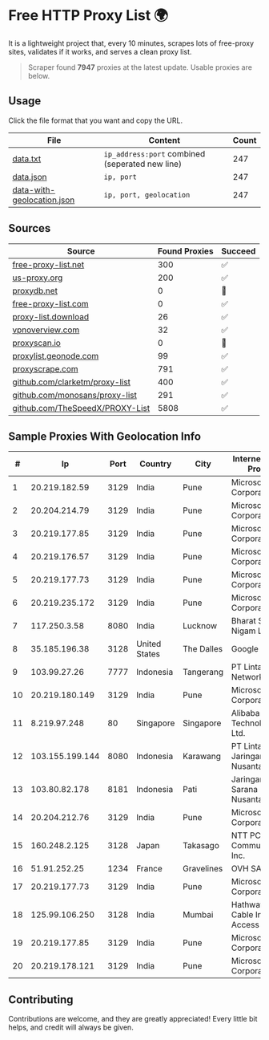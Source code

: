 
# Free HTTP Proxy List 🌍

It is a lightweight project that, every 10 minutes, scrapes lots of free-proxy sites, validates if it works, and serves a clean proxy list.


> Scraper found **7947** proxies at the latest update. Usable proxies are below.

## Usage

Click the file format that you want and copy the URL.


|File|Content|Count|
|----|-------|-----|
|[data.txt](https://raw.githubusercontent.com/themiralay/Proxy-List-World/master/data.txt)|`ip_address:port` combined (seperated new line)|247|
|[data.json](https://raw.githubusercontent.com/themiralay/Proxy-List-World/master/data.json)|`ip, port`|247|
|[data-with-geolocation.json](https://raw.githubusercontent.com/themiralay/Proxy-List-World/master/data-with-geolocation.json)|`ip, port, geolocation`|247|

## Sources

|Source|Found Proxies|Succeed|
|------|-------------|-------|
|[free-proxy-list.net](https://free-proxy-list.net)|300|✅|
|[us-proxy.org](https://www.us-proxy.org)|200|✅|
|[proxydb.net](http://proxydb.net)|0|🚫|
|[free-proxy-list.com](https://free-proxy-list.com/?page=&port=&type%5B%5D=http&type%5B%5D=https&up_time=0&search=Search)|0|✅|
|[proxy-list.download](https://www.proxy-list.download/HTTP)|26|✅|
|[vpnoverview.com](https://vpnoverview.com/privacy/anonymous-browsing/free-proxy-servers)|32|✅|
|[proxyscan.io](https://www.proxyscan.io)|0|🚫|
|[proxylist.geonode.com](https://proxylist.geonode.com/api/proxy-list?limit=300&page=1&sort_by=lastChecked&sort_type=desc&protocols=http,https)|99|✅|
|[proxyscrape.com](https://api.proxyscrape.com/v2/?request=displayproxies&protocol=http&timeout=10000&country=all&ssl=all&anonymity=all)|791|✅|
|[github.com/clarketm/proxy-list](https://raw.githubusercontent.com/clarketm/proxy-list/master/proxy-list-raw.txt)|400|✅|
|[github.com/monosans/proxy-list](https://raw.githubusercontent.com/monosans/proxy-list/main/proxies/http.txt)|291|✅|
|[github.com/TheSpeedX/PROXY-List](https://raw.githubusercontent.com/TheSpeedX/PROXY-List/master/http.txt)|5808|✅|


## Sample Proxies With Geolocation Info

|#|Ip|Port|Country|City|Internet Service Provider|
|-|--|----|-------|----|-------------------------|
|1|20.219.182.59|3129|India|Pune|Microsoft Corporation|
|2|20.204.214.79|3129|India|Pune|Microsoft Corporation|
|3|20.219.177.85|3129|India|Pune|Microsoft Corporation|
|4|20.219.176.57|3129|India|Pune|Microsoft Corporation|
|5|20.219.177.73|3129|India|Pune|Microsoft Corporation|
|6|20.219.235.172|3129|India|Pune|Microsoft Corporation|
|7|117.250.3.58|8080|India|Lucknow|Bharat Sanchar Nigam Ltd|
|8|35.185.196.38|3128|United States|The Dalles|Google LLC|
|9|103.99.27.26|7777|Indonesia|Tangerang|PT Lintas Network Solusi|
|10|20.219.180.149|3129|India|Pune|Microsoft Corporation|
|11|8.219.97.248|80|Singapore|Singapore|Alibaba (US) Technology Co., Ltd.|
|12|103.155.199.144|8080|Indonesia|Karawang|PT Lintas Jaringan Nusantara|
|13|103.80.82.178|8181|Indonesia|Pati|Jaringanku Sarana Nusantara|
|14|20.204.212.76|3129|India|Pune|Microsoft Corporation|
|15|160.248.2.125|3128|Japan|Takasago|NTT PC Communications, Inc.|
|16|51.91.252.25|1234|France|Gravelines|OVH SAS|
|17|20.219.177.73|3129|India|Pune|Microsoft Corporation|
|18|125.99.106.250|3128|India|Mumbai|Hathway IP over Cable Internet Access|
|19|20.219.177.85|3129|India|Pune|Microsoft Corporation|
|20|20.219.178.121|3129|India|Pune|Microsoft Corporation|



## Contributing

Contributions are welcome, and they are greatly appreciated! Every
little bit helps, and credit will always be given.

